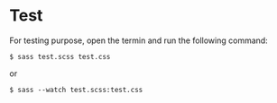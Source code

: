 # Test

For testing purpose, open the termin and run the following command:

```
$ sass test.scss test.css
```

or

```
$ sass --watch test.scss:test.css
```
